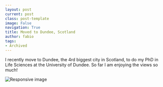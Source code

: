 ```yaml
---
layout: post
current: post
class: post-template
image: False
navigation: True
title: Moved to Dundee, Scotland
author: fabio
tags:
- Archived
---
```


I recently move to Dundee, the 4rd biggest city in Scotland, to do my PhD in Life Sciences at the University of Dundee.
So far I am enjoying the views so much!

<img class="img-responsive center-block" src="https://c1.staticflickr.com/9/8512/8456906940_a96cd13d54.jpg" alt="Responsive image">







